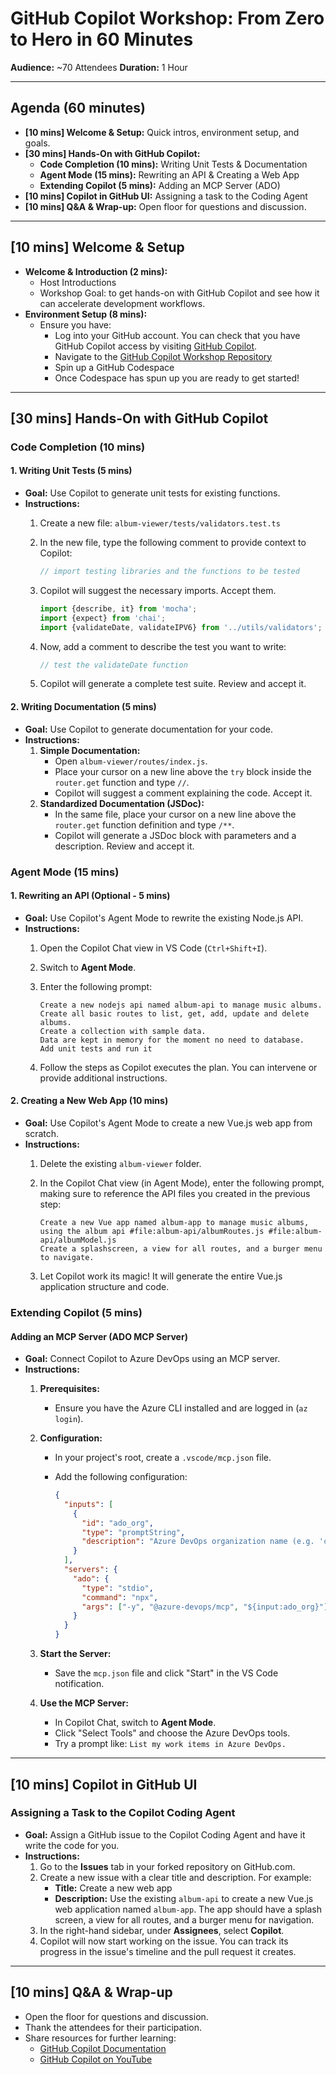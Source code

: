 # GitHub Copilot Workshop: From Zero to Hero in 60 Minutes

**Audience:** ~70 Attendees
**Duration:** 1 Hour

---

## Agenda (60 minutes)

*   **[10 mins] Welcome & Setup:** Quick intros, environment setup, and goals.
*   **[30 mins] Hands-On with GitHub Copilot:**
    *   **Code Completion (10 mins):** Writing Unit Tests & Documentation
    *   **Agent Mode (15 mins):** Rewriting an API & Creating a Web App
    *   **Extending Copilot (5 mins):** Adding an MCP Server (ADO)
*   **[10 mins] Copilot in GitHub UI:** Assigning a task to the Coding Agent
*   **[10 mins] Q&A & Wrap-up:** Open floor for questions and discussion.

---

## [10 mins] Welcome & Setup

*   **Welcome & Introduction (2 mins):**
    *   Host Introductions
    *   Workshop Goal: to get hands-on with GitHub Copilot and see how it can accelerate development workflows.
*   **Environment Setup (8 mins):**
    *   Ensure you have:
        *   Log into your GitHub account. You can check that you have GitHub Copilot access by visiting [GitHub Copilot](https://github.com/settings/copilot/features).
        *   Navigate to the [GitHub Copilot Workshop Repository](https://github.com/VSCDD-Kenya-Workshop/gh-copilot-demo)
        *   Spin up a GitHub Codespace
        *   Once Codespace has spun up you are ready to get started!

---

## [30 mins] Hands-On with GitHub Copilot

### Code Completion (10 mins)

#### 1. Writing Unit Tests (5 mins)

*   **Goal:** Use Copilot to generate unit tests for existing functions.
*   **Instructions:**
    1.  Create a new file: `album-viewer/tests/validators.test.ts`
    2.  In the new file, type the following comment to provide context to Copilot:

        ```typescript
        // import testing libraries and the functions to be tested
        ```

    3.  Copilot will suggest the necessary imports. Accept them.

        ```typescript
        import {describe, it} from 'mocha';
        import {expect} from 'chai';
        import {validateDate, validateIPV6} from '../utils/validators';
        ```

    4.  Now, add a comment to describe the test you want to write:

        ```typescript
        // test the validateDate function
        ```

    5.  Copilot will generate a complete test suite. Review and accept it.

#### 2. Writing Documentation (5 mins)

*   **Goal:** Use Copilot to generate documentation for your code.
*   **Instructions:**
    1.  **Simple Documentation:**
        *   Open `album-viewer/routes/index.js`.
        *   Place your cursor on a new line above the `try` block inside the `router.get` function and type `//`.
        *   Copilot will suggest a comment explaining the code. Accept it.
    2.  **Standardized Documentation (JSDoc):**
        *   In the same file, place your cursor on a new line above the `router.get` function definition and type `/**`.
        *   Copilot will generate a JSDoc block with parameters and a description. Review and accept it.

### Agent Mode (15 mins)

#### 1. Rewriting an API (Optional - 5 mins)

*   **Goal:** Use Copilot's Agent Mode to rewrite the existing Node.js API.
*   **Instructions:**
    1.  Open the Copilot Chat view in VS Code (`Ctrl+Shift+I`).
    2.  Switch to **Agent Mode**.
    3.  Enter the following prompt:

        ```
        Create a new nodejs api named album-api to manage music albums. 
        Create all basic routes to list, get, add, update and delete albums.
        Create a collection with sample data. 
        Data are kept in memory for the moment no need to database.
        Add unit tests and run it
        ```

    4.  Follow the steps as Copilot executes the plan. You can intervene or provide additional instructions.

#### 2. Creating a New Web App (10 mins)

*   **Goal:** Use Copilot's Agent Mode to create a new Vue.js web app from scratch.
*   **Instructions:**
    1.  Delete the existing `album-viewer` folder.
    2.  In the Copilot Chat view (in Agent Mode), enter the following prompt, making sure to reference the API files you created in the previous step:

        ```
        Create a new Vue app named album-app to manage music albums, using the album api #file:album-api/albumRoutes.js #file:album-api/albumModel.js
        Create a splashscreen, a view for all routes, and a burger menu to navigate.
        ```

    3.  Let Copilot work its magic! It will generate the entire Vue.js application structure and code.

### Extending Copilot (5 mins)

#### Adding an MCP Server (ADO MCP Server)

*   **Goal:** Connect Copilot to Azure DevOps using an MCP server.
*   **Instructions:**
    1.  **Prerequisites:**
        *   Ensure you have the Azure CLI installed and are logged in (`az login`).
    2.  **Configuration:**
        *   In your project's root, create a `.vscode/mcp.json` file.
        *   Add the following configuration:

            ```json
            {
              "inputs": [
                {
                  "id": "ado_org",
                  "type": "promptString",
                  "description": "Azure DevOps organization name (e.g. 'contoso')"
                }
              ],
              "servers": {
                "ado": {
                  "type": "stdio",
                  "command": "npx",
                  "args": ["-y", "@azure-devops/mcp", "${input:ado_org}"]
                }
              }
            }
            ```

    3.  **Start the Server:**
        *   Save the `mcp.json` file and click "Start" in the VS Code notification.
    4.  **Use the MCP Server:**
        *   In Copilot Chat, switch to **Agent Mode**.
        *   Click "Select Tools" and choose the Azure DevOps tools.
        *   Try a prompt like: `List my work items in Azure DevOps.`

---

## [10 mins] Copilot in GitHub UI

### Assigning a Task to the Copilot Coding Agent

*   **Goal:** Assign a GitHub issue to the Copilot Coding Agent and have it write the code for you.
*   **Instructions:**
    1.  Go to the **Issues** tab in your forked repository on GitHub.com.
    2.  Create a new issue with a clear title and description. For example:
        *   **Title:** Create a new web app
        *   **Description:** Use the existing `album-api` to create a new Vue.js web application named `album-app`. The app should have a splash screen, a view for all routes, and a burger menu for navigation.
    3.  In the right-hand sidebar, under **Assignees**, select **Copilot**.
    4.  Copilot will now start working on the issue. You can track its progress in the issue's timeline and the pull request it creates.

---

## [10 mins] Q&A & Wrap-up

*   Open the floor for questions and discussion.
*   Thank the attendees for their participation.
*   Share resources for further learning:
    *   [GitHub Copilot Documentation](https://docs.github.com/en/copilot)
    *   [GitHub Copilot on YouTube](https://www.youtube.com/githubcopilot)



